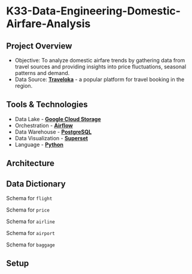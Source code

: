 # K33-Data-Engineering-Domestic-Airfare-Analysis


## Project Overview
- Objective: To analyze domestic airfare trends by gathering data from travel sources and providing insights into price fluctuations, seasonal patterns and demand.
- Data Source: [**Traveloka**](https://www.traveloka.com/) - a popular platform for travel booking in the region.


## Tools & Technologies
- Data Lake - [**Google Cloud Storage**](https://cloud.google.com/storage)
- Orchestration - [**Airflow**](https://airflow.apache.org/)
- Data Warehouse - [**PostgreSQL**](https://www.postgresql.org/)
- Data Visualization - [**Superset**](https://superset.apache.org/)
- Language - [**Python**](https://www.python.org)

## Architecture

## Data Dictionary
Schema for `flight`

Schema for `price`

Schema for `airline`

Schema for `airport`

Schema for `baggage`

## Setup
